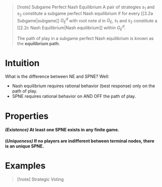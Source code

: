 >[!note] Subgame Perfect Nash Equilibrium
>A pair of strategies $s_1$ and $s_2$ constitute a subgame perfect Nash equilibrium if for every [[3.2a Subgame|subgame]] $G_E^d$ with root note $d$  in $G_E$, $s_1$ and $s_2$ constitute a [[2.2c Nash Equilibrium|Nash equilibrium]] within $G_E^d$.
>
>The path of play in a subgame perfect Nash equilibrium is known as the **equilibrium path**.
# Intuition
What is the difference between NE and SPNE? Well:
- Nash equilibrium requires rational behavior (best response) only on the path of play.
- SPNE requires rational behavior on AND OFF the path of play.

# Properties
#### *(Existence)* At least one SPNE exists in any finite game.
#### (*Uniqueness)* If no players are indifferent between terminal nodes, there is an unique SPNE.

# Examples
>[!note] Strategic Voting
>